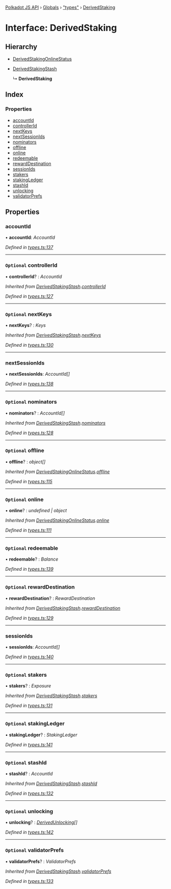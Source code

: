 [Polkadot JS API](../README.md) › [Globals](../globals.md) › ["types"](../modules/_types_.md) › [DerivedStaking](_types_.derivedstaking.md)

# Interface: DerivedStaking

## Hierarchy

* [DerivedStakingOnlineStatus](_types_.derivedstakingonlinestatus.md)

* [DerivedStakingStash](_types_.derivedstakingstash.md)

  ↳ **DerivedStaking**

## Index

### Properties

* [accountId](_types_.derivedstaking.md#accountid)
* [controllerId](_types_.derivedstaking.md#optional-controllerid)
* [nextKeys](_types_.derivedstaking.md#optional-nextkeys)
* [nextSessionIds](_types_.derivedstaking.md#nextsessionids)
* [nominators](_types_.derivedstaking.md#optional-nominators)
* [offline](_types_.derivedstaking.md#optional-offline)
* [online](_types_.derivedstaking.md#optional-online)
* [redeemable](_types_.derivedstaking.md#optional-redeemable)
* [rewardDestination](_types_.derivedstaking.md#optional-rewarddestination)
* [sessionIds](_types_.derivedstaking.md#sessionids)
* [stakers](_types_.derivedstaking.md#optional-stakers)
* [stakingLedger](_types_.derivedstaking.md#optional-stakingledger)
* [stashId](_types_.derivedstaking.md#optional-stashid)
* [unlocking](_types_.derivedstaking.md#optional-unlocking)
* [validatorPrefs](_types_.derivedstaking.md#optional-validatorprefs)

## Properties

###  accountId

• **accountId**: *AccountId*

*Defined in [types.ts:137](https://github.com/polkadot-js/api/blob/155fd0f8b1/packages/api-derive/src/types.ts#L137)*

___

### `Optional` controllerId

• **controllerId**? : *AccountId*

*Inherited from [DerivedStakingStash](_types_.derivedstakingstash.md).[controllerId](_types_.derivedstakingstash.md#optional-controllerid)*

*Defined in [types.ts:127](https://github.com/polkadot-js/api/blob/155fd0f8b1/packages/api-derive/src/types.ts#L127)*

___

### `Optional` nextKeys

• **nextKeys**? : *Keys*

*Inherited from [DerivedStakingStash](_types_.derivedstakingstash.md).[nextKeys](_types_.derivedstakingstash.md#optional-nextkeys)*

*Defined in [types.ts:130](https://github.com/polkadot-js/api/blob/155fd0f8b1/packages/api-derive/src/types.ts#L130)*

___

###  nextSessionIds

• **nextSessionIds**: *AccountId[]*

*Defined in [types.ts:138](https://github.com/polkadot-js/api/blob/155fd0f8b1/packages/api-derive/src/types.ts#L138)*

___

### `Optional` nominators

• **nominators**? : *AccountId[]*

*Inherited from [DerivedStakingStash](_types_.derivedstakingstash.md).[nominators](_types_.derivedstakingstash.md#optional-nominators)*

*Defined in [types.ts:128](https://github.com/polkadot-js/api/blob/155fd0f8b1/packages/api-derive/src/types.ts#L128)*

___

### `Optional` offline

• **offline**? : *object[]*

*Inherited from [DerivedStakingOnlineStatus](_types_.derivedstakingonlinestatus.md).[offline](_types_.derivedstakingonlinestatus.md#optional-offline)*

*Defined in [types.ts:115](https://github.com/polkadot-js/api/blob/155fd0f8b1/packages/api-derive/src/types.ts#L115)*

___

### `Optional` online

• **online**? : *undefined | object*

*Inherited from [DerivedStakingOnlineStatus](_types_.derivedstakingonlinestatus.md).[online](_types_.derivedstakingonlinestatus.md#optional-online)*

*Defined in [types.ts:111](https://github.com/polkadot-js/api/blob/155fd0f8b1/packages/api-derive/src/types.ts#L111)*

___

### `Optional` redeemable

• **redeemable**? : *Balance*

*Defined in [types.ts:139](https://github.com/polkadot-js/api/blob/155fd0f8b1/packages/api-derive/src/types.ts#L139)*

___

### `Optional` rewardDestination

• **rewardDestination**? : *RewardDestination*

*Inherited from [DerivedStakingStash](_types_.derivedstakingstash.md).[rewardDestination](_types_.derivedstakingstash.md#optional-rewarddestination)*

*Defined in [types.ts:129](https://github.com/polkadot-js/api/blob/155fd0f8b1/packages/api-derive/src/types.ts#L129)*

___

###  sessionIds

• **sessionIds**: *AccountId[]*

*Defined in [types.ts:140](https://github.com/polkadot-js/api/blob/155fd0f8b1/packages/api-derive/src/types.ts#L140)*

___

### `Optional` stakers

• **stakers**? : *Exposure*

*Inherited from [DerivedStakingStash](_types_.derivedstakingstash.md).[stakers](_types_.derivedstakingstash.md#optional-stakers)*

*Defined in [types.ts:131](https://github.com/polkadot-js/api/blob/155fd0f8b1/packages/api-derive/src/types.ts#L131)*

___

### `Optional` stakingLedger

• **stakingLedger**? : *StakingLedger*

*Defined in [types.ts:141](https://github.com/polkadot-js/api/blob/155fd0f8b1/packages/api-derive/src/types.ts#L141)*

___

### `Optional` stashId

• **stashId**? : *AccountId*

*Inherited from [DerivedStakingStash](_types_.derivedstakingstash.md).[stashId](_types_.derivedstakingstash.md#optional-stashid)*

*Defined in [types.ts:132](https://github.com/polkadot-js/api/blob/155fd0f8b1/packages/api-derive/src/types.ts#L132)*

___

### `Optional` unlocking

• **unlocking**? : *[DerivedUnlocking](../modules/_types_.md#derivedunlocking)[]*

*Defined in [types.ts:142](https://github.com/polkadot-js/api/blob/155fd0f8b1/packages/api-derive/src/types.ts#L142)*

___

### `Optional` validatorPrefs

• **validatorPrefs**? : *ValidatorPrefs*

*Inherited from [DerivedStakingStash](_types_.derivedstakingstash.md).[validatorPrefs](_types_.derivedstakingstash.md#optional-validatorprefs)*

*Defined in [types.ts:133](https://github.com/polkadot-js/api/blob/155fd0f8b1/packages/api-derive/src/types.ts#L133)*
